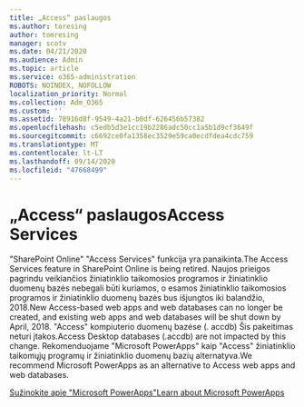 ```yaml
---
title: „Access“ paslaugos
ms.author: toresing
author: tomresing
manager: scotv
ms.date: 04/21/2020
ms.audience: Admin
ms.topic: article
ms.service: o365-administration
ROBOTS: NOINDEX, NOFOLLOW
localization_priority: Normal
ms.collection: Adm_O365
ms.custom: ''
ms.assetid: 78916d8f-9549-4a21-b0df-626456b57382
ms.openlocfilehash: c5edb5d3e1cc19b2286adc50cc1a5b1d9cf3649f
ms.sourcegitcommit: c6692ce0fa1358ec3529e59ca0ecdfdea4cdc759
ms.translationtype: MT
ms.contentlocale: lt-LT
ms.lasthandoff: 09/14/2020
ms.locfileid: "47668499"
---
```

# <a name="access-services"></a><span data-ttu-id="7154f-102">„Access“ paslaugos</span><span class="sxs-lookup"><span data-stu-id="7154f-102">Access Services</span></span>

<span data-ttu-id="7154f-103">"SharePoint Online" "Access Services" funkcija yra panaikinta.</span><span class="sxs-lookup"><span data-stu-id="7154f-103">The Access Services feature in SharePoint Online is being retired.</span></span> <span data-ttu-id="7154f-104">Naujos prieigos pagrindu veikiančios žiniatinklio taikomosios programos ir žiniatinklio duomenų bazės nebegali būti kuriamos, o esamos žiniatinklio taikomosios programos ir žiniatinklio duomenų bazės bus išjungtos iki balandžio, 2018.</span><span class="sxs-lookup"><span data-stu-id="7154f-104">New Access-based web apps and web databases can no longer be created, and existing web apps and web databases will be shut down by April, 2018.</span></span> <span data-ttu-id="7154f-105">"Access" kompiuterio duomenų bazėse (. accdb) Šis pakeitimas neturi įtakos.</span><span class="sxs-lookup"><span data-stu-id="7154f-105">Access Desktop databases (.accdb) are not impacted by this change.</span></span> <span data-ttu-id="7154f-106">Rekomenduojame "Microsoft PowerApps" kaip "Access" žiniatinklio taikomųjų programų ir žiniatinklio duomenų bazių alternatyva.</span><span class="sxs-lookup"><span data-stu-id="7154f-106">We recommend Microsoft PowerApps as an alternative to Access web apps and web databases.</span></span> 
  
[<span data-ttu-id="7154f-107">Sužinokite apie "Microsoft PowerApps"</span><span class="sxs-lookup"><span data-stu-id="7154f-107">Learn about Microsoft PowerApps</span></span>](https://powerapps.microsoft.com/)
  